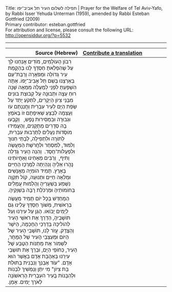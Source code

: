 <html>
<head></head>
<body>
Title: תפילה לשלום העיר תל אביב־יפו | Prayer for the Welfare of Tel Aviv-Yafo, by Rabbi Isser Yehuda Unterman (1959), amended by Rabbi Esteban Gottfried (2009)<br />
Primary contributor: esteban.gottfried<br />
For attribution and license, please consult the following URL: <a href="http://opensiddur.org/?p=5532">http://opensiddur.org/?p=5532</a>
<p />
<hr />

<table style="margin-left: auto;margin-right: auto;" class="draggable">
<thead><tr><th id="x" style="text-align: right;">Source (Hebrew)</th><th style="text-align: left;"><a href="https://opensiddur.org/contributing/upload/">Contribute a translation</a></th></tr></thead>
<tbody>
<tr><td style="vertical-align:top;">
<div class="liturgy"><span lang="he">
רִבּוֹן הָעוֹלָמִים, 
מוֹדִים אֲנַחְנוּ לְךָ עַל שֶׁהִפְלֵאתָ חַסְדֵךָ לָנוּ 
בְּהַקָמַת עִיר גְּדוֹלָה וּמְפֹאָרָה 
וְרַבַּת־עַם בְּאַרְצֵנוּ בְּשֵׁם תֵּל אָבִיב־יָפוֹ. 
אַתָּה הִשְׁפַּעְתָּ לִפְנֵי לְמַעְלָה מִמֵאָה שָׁנָה 
רוּחַ עֵצָה וּתְבוּנָה 
עַל קְבוּצַת בּונִים מִבְּנֵי צִיוֹן הַיְקָרִים, 
לִתְקֹעַ יָתֵד עַל שְׂפַת הַיָּם לְעִיר עִבְרִית 
וְחֲנַנְתַּם עֹז וְעָצְמָה לְבַצֵּעַ שְׁאִיפָתָם זוֹ 
בְּאֹמֶץ וּגְבוּרָה וּבִמְסִירוּת נֶפֶש,  
וְקַבְעוּ בָהּ סְדָרִים מְתֻקָּנִים, 
וְהֶעֱמִידוּ מוֹסָדוֹת נַעֲלִים 
לַתַרְבּוּת עִבְרִית, 
לְתּוֹרָה וּלִתְפִילָה, 
לְבָתֵי חִנּוּךְ וְלִמוּד, 
לְמִסְחַר וּלְחֲרשֶׁת הַמַּעֲשֶׂה וּלִפְעֻלּוֹת־חֶסֶד. 
וְהִנֵה הָעִיר גָּדְלַה וַתִיף,  
וְרַבִּים מֵאָחֵינוּ וְאַחֲיוֹתֵינוּ נָהֲרוּ אֵלֶיהָ 
וְנִהְיְתָה לְמֶרְכָּז הַחַיִּים בָּאָרֶץ. 
תָּמִיד הוֹמִיָּה מֵאֲנָשִׁים וּמְלֵאָה חַיִּים וּתְנוּעָה, 
קוֹל תִּקְוָה נִשְׁמַע בִּשְׁעָרֵיהָ 
וְהַלְמוּת עֲמֵלִים בְּחוֹמוֹתֵיהָ 
וּמַרְכֹּלֶת רָבָּה בִּשְׁוָקֵיהָ.‏
</span></div></td>
 
<td style="vertical-align:top;" width="53%">
<div class="english">

</div></td></tr>


<tr><td style="vertical-align:top;" width="46%"><div class="liturgy"><span lang="he">
הַמְּחַדֵּשׁ בְּכָל יוֹם תָּמִיד מַעֲשֶׂה בְּרֵאשִׁית, 
מְשׁוֹךְ חַסְדֵּךָ עָלֵינוּ גַּם לְיָמִים יָבוֹאוּ. 
הָגֵן עַל עִירֵנוּ וְעַל תּוֹשָׁבֵיהָ, 
הַדְרֵךְ אֶת רֹאשֵׁי הָעִיר לְהוֹלִיכָהּ 
בְּדַרְכֵי הַחָכְמָה, 
הַיֹּשֶׁר וְהַצֶּדֶק. 
עֲזֹר לָנוּ, 
תּוֹשָׁבֵי הָעִיר שֶׁל הַיּוֹם 
וּמְעַצְבֵי הָעִיר שֶׁל הַמָּחָר, 
לִשְׁמוֹר אֶת מַתְנוֹת הַטֶּבַע שֶׁל הָעִיר, 
כְּחוֹפֵי הַיָּם, 
וּבַרֵךְ אֶת תּוֹשְבֵי עִירֵנוּ 
בְּאַהֲבַת אָדָם בַּאֲשֶׁר הוּא אָדָם. 
"עוֹד אֶבְנֵךְ וְנִבְנֵית בְּתוּלַת בַּת צִיוֹן"  
מִי יִתֵן וְנַמְשִׁיךְ לִבְנוֹת וּלְהִבָּנוֹת 
בָּעִיר העִבְרִית הָרִאשׁוֹנָה לְאֹרֶךְ יָמִים. 
אָמֵן.‏
</span></div></td>
 
<td style="vertical-align:top;" width="53%">
<div class="english">

</div></td></tr>
</tbody></table>
</body>
</html>